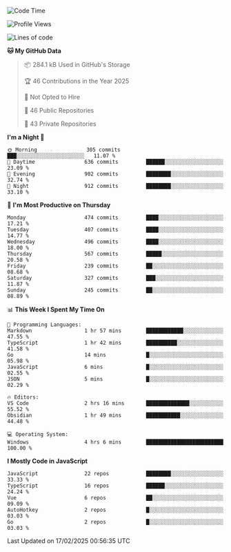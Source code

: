 <!--START_SECTION:waka-->
![Code Time](http://img.shields.io/badge/Code%20Time-914%20hrs%2026%20mins-blue)

![Profile Views](http://img.shields.io/badge/Profile%20Views-61-blue)

![Lines of code](https://img.shields.io/badge/From%20Hello%20World%20I%27ve%20Written-1.1%20million%20lines%20of%20code-blue)

**🐱 My GitHub Data** 

> 📦 284.1 kB Used in GitHub's Storage 
 > 
> 🏆 46 Contributions in the Year 2025
 > 
> 🚫 Not Opted to Hire
 > 
> 📜 46 Public Repositories 
 > 
> 🔑 43 Private Repositories 
 > 
**I'm a Night 🦉** 

```text
🌞 Morning                305 commits         ███░░░░░░░░░░░░░░░░░░░░░░   11.07 % 
🌆 Daytime                636 commits         ██████░░░░░░░░░░░░░░░░░░░   23.09 % 
🌃 Evening                902 commits         ████████░░░░░░░░░░░░░░░░░   32.74 % 
🌙 Night                  912 commits         ████████░░░░░░░░░░░░░░░░░   33.10 % 
```
📅 **I'm Most Productive on Thursday** 

```text
Monday                   474 commits         ████░░░░░░░░░░░░░░░░░░░░░   17.21 % 
Tuesday                  407 commits         ████░░░░░░░░░░░░░░░░░░░░░   14.77 % 
Wednesday                496 commits         ████░░░░░░░░░░░░░░░░░░░░░   18.00 % 
Thursday                 567 commits         █████░░░░░░░░░░░░░░░░░░░░   20.58 % 
Friday                   239 commits         ██░░░░░░░░░░░░░░░░░░░░░░░   08.68 % 
Saturday                 327 commits         ███░░░░░░░░░░░░░░░░░░░░░░   11.87 % 
Sunday                   245 commits         ██░░░░░░░░░░░░░░░░░░░░░░░   08.89 % 
```


📊 **This Week I Spent My Time On** 

```text
💬 Programming Languages: 
Markdown                 1 hr 57 mins        ████████████░░░░░░░░░░░░░   47.55 % 
TypeScript               1 hr 42 mins        ██████████░░░░░░░░░░░░░░░   41.58 % 
Go                       14 mins             █░░░░░░░░░░░░░░░░░░░░░░░░   05.98 % 
JavaScript               6 mins              █░░░░░░░░░░░░░░░░░░░░░░░░   02.55 % 
JSON                     5 mins              █░░░░░░░░░░░░░░░░░░░░░░░░   02.29 % 

🔥 Editors: 
VS Code                  2 hrs 16 mins       ██████████████░░░░░░░░░░░   55.52 % 
Obsidian                 1 hr 49 mins        ███████████░░░░░░░░░░░░░░   44.48 % 

💻 Operating System: 
Windows                  4 hrs 6 mins        █████████████████████████   100.00 % 
```

**I Mostly Code in JavaScript** 

```text
JavaScript               22 repos            ████████░░░░░░░░░░░░░░░░░   33.33 % 
TypeScript               16 repos            ██████░░░░░░░░░░░░░░░░░░░   24.24 % 
Vue                      6 repos             ██░░░░░░░░░░░░░░░░░░░░░░░   09.09 % 
AutoHotkey               2 repos             █░░░░░░░░░░░░░░░░░░░░░░░░   03.03 % 
Go                       2 repos             █░░░░░░░░░░░░░░░░░░░░░░░░   03.03 % 
```




 Last Updated on 17/02/2025 00:56:35 UTC
<!--END_SECTION:waka-->
